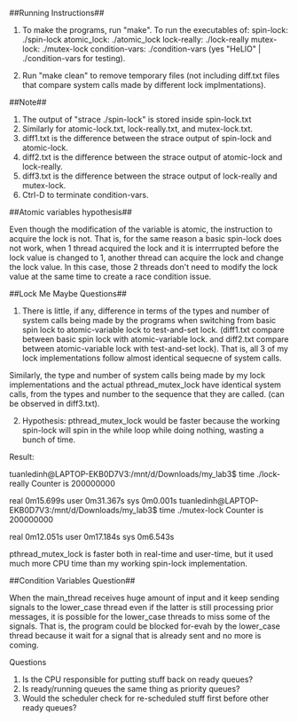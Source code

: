 ##Running Instructions##

1. To make the programs, run "make".
To run the executables of:
spin-lock: ./spin-lock
atomic_lock: ./atomic_lock
lock-really: ./lock-really
mutex-lock: ./mutex-lock
condition-vars: ./condition-vars (yes "HeLlO" | ./condition-vars for testing).

2. Run "make clean" to remove temporary files (not including diff.txt files that
compare system calls made by different lock implmentations).

##Note##
1. The output of "strace ./spin-lock" is stored inside spin-lock.txt
2. Similarly for atomic-lock.txt, lock-really.txt, and mutex-lock.txt.
3. diff1.txt is the difference between the strace output of spin-lock and atomic-lock.
4. diff2.txt is the difference between the strace output of atomic-lock and lock-really.
5. diff3.txt is the difference between the strace output of lock-really and mutex-lock.
6. Ctrl-D to terminate condition-vars.

##Atomic variables hypothesis##

Even though the modification of the variable is atomic, the instruction
to acquire the lock is not. That is, for the same reason a basic spin-lock
does not work, when 1 thread acquired the lock and it is interrrupted before
the lock value is changed to 1, another thread can acquire the lock and change
the lock value. In this case, those 2 threads don't need to modify the lock
value at the same time to create a race condition issue.

##Lock Me Maybe Questions##

1. There is little, if any, difference in terms of the types and number of system calls
being made by the programs when switching from basic spin lock to atomic-variable lock
to test-and-set lock. (diff1.txt compare between basic spin lock with atomic-variable lock.
and diff2.txt compare between atomic-variable lock with test-and-set lock). That is, all 3 of 
my lock implementations follow almost identical sequecne of system calls.

Similarly, the type and number of system calls being made by my lock implementations and the 
actual pthread_mutex_lock have identical system calls, from the types and number to the sequence
that they are called. (can be observed in diff3.txt).

2. Hypothesis: pthread_mutex_lock would be faster because the working spin-lock will spin in
the while loop while doing nothing, wasting a bunch of time.

Result:

tuanledinh@LAPTOP-EKB0D7V3:/mnt/d/Downloads/my_lab3$ time ./lock-really
Counter is 200000000

real    0m15.699s
user    0m31.367s
sys     0m0.001s
tuanledinh@LAPTOP-EKB0D7V3:/mnt/d/Downloads/my_lab3$ time ./mutex-lock
Counter is 200000000

real    0m12.051s
user    0m17.184s
sys     0m6.543s

pthread_mutex_lock is faster both in real-time and user-time, but it used much
more CPU time than my working spin-lock implementation.

##Condition Variables Question##

When the main_thread receives huge amount of input and it keep sending signals to
the lower_case thread even if the latter is still processing prior messages, it is
possible for the lower_case threads to miss some of the signals. That is, the program
could be blocked for-evah by the lower_case thread because it wait for a signal that is
already sent and no more is coming.

Questions

1. Is the CPU responsible for putting stuff back on ready queues?
2. Is ready/running queues the same thing as priority queues?
3. Would the scheduler check for re-scheduled stuff first before other ready queues?